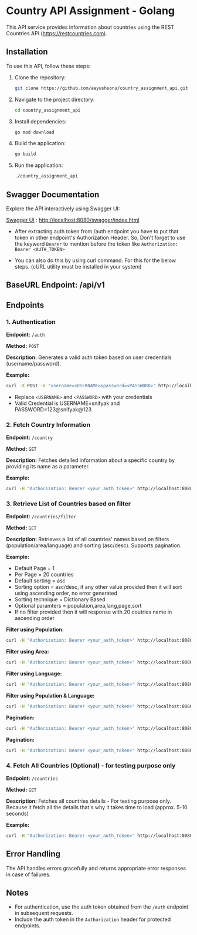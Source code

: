 
# Country API Assignment - Golang

This API service provides information about countries using the REST Countries API (<https://restcountries.com>).

## Installation

To use this API, follow these steps:

1. Clone the repository:

    ```bash
    git clone https://github.com/aayushsonu/country_assignment_api.git
    ```

2. Navigate to the project directory:

    ```bash
    cd country_assignment_api
    ```

3. Install dependencies:

    ```bash
    go mod download
    ```

4. Build the application:

    ```bash
    go build
    ```

5. Run the application:

    ```bash
    ./country_assignment_api
    ```

## Swagger Documentation

Explore the API interactively using Swagger UI:

[Swagger UI](http://localhost:8080/swagger/index.html) : <http://localhost:8080/swagger/index.html>

- After extracting auth token from /auth endpoint you have to put that token in other endpoint's Authorization Header. So, Don't forget to use the keyword `Bearer` to mention before the token like `Authorization: Bearer <AUTH_TOKEN>`

- You can also do this by using curl command. For this for the below steps. (cURL utility must be installed in your system)

## BaseURL Endpoint: /api/v1

## Endpoints

### 1. Authentication

**Endpoint:** `/auth`

**Method:** `POST`

**Description:** Generates a valid auth token based on user credentials (username/password).

**Example:**

```bash
curl -X POST -d "username=<USERNAME>&password=<PASSWORD>" http://localhost:8080/api/v1/auth
```

- Replace `<USERNAME>` and `<PASSWORD>` with your credentials
- Valid Credential is USERNAME=snifyak and PASSWORD=123@snifyak@123

### 2. Fetch Country Information

**Endpoint:** `/country`

**Method:** `GET`

**Description:** Fetches detailed information about a specific country by providing its name as a parameter.

**Example:**

```bash
curl -H "Authorization: Bearer <your_auth_token>" http://localhost:8080/api/v1/country?name=India
```

### 3. Retrieve List of Countries based on filter

**Endpoint:** `/countries/filter`

**Method:** `GET`

**Description:** Retrieves a list of all countries' names based on filters (population/area/language) and sorting (asc/desc). Supports pagination.

**Example:**

- Default Page = 1
- Per Page = 20 countries
- Default sorting = asc
- Sorting option = asc/desc, if any other value provided then it will sort using ascending order, no error generated
- Sorting technique = Dictionary Based
- Optional paramters = population,area,lang,page,sort
- If no filter provided then it will response with 20 coutries name in ascending order

**Filter using Population:**

```bash
curl -H "Authorization: Bearer <your_auth_token>" http://localhost:8080/api/v1/countries/filter?population=2500000&sort=asc&page=1
```

**Filter using Area:**

```bash
curl -H "Authorization: Bearer <your_auth_token>" http://localhost:8080/api/v1/countries/filter?area=948
```

**Filter using Language:**

```bash
curl -H "Authorization: Bearer <your_auth_token>" http://localhost:8080/api/v1/countries/filter?lang=eng&sort=asc&page=1
```

**Filter using Population & Language:**

```bash
curl -H "Authorization: Bearer <your_auth_token>" http://localhost:8080/api/v1/countries/filter?population=10000&lang=eng&sort=asc&page=1
```

**Pagination:**

```bash
curl -H "Authorization: Bearer <your_auth_token>" http://localhost:8080/api/v1/countries/filter?population=50000000&page=2
```

**Pagination:**

```bash
curl -H "Authorization: Bearer <your_auth_token>" http://localhost:8080/api/v1/countries/filter?lang=eng&sort=desc
```

### 4. Fetch All Countries (Optional) - for testing purpose only

**Endpoint:** `/countries`

**Method:** `GET`

**Description:** Fetches all countries details - For testing purpose only. Because it fetch all the details that's why it takes time to load (approx. 5-10 seconds)

**Example:**

```bash
curl -H "Authorization: Bearer <your_auth_token>" http://localhost:8080/api/v1/countries
```

## Error Handling

The API handles errors gracefully and returns appropriate error responses in case of failures.

## Notes

- For authentication, use the auth token obtained from the `/auth` endpoint in subsequent requests.
- Include the auth token in the `Authorization` header for protected endpoints.
